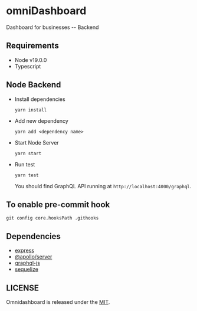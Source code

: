 # omniDashboard

Dashboard for businesses -- Backend

## Requirements

- Node v19.0.0
- Typescript

## Node Backend

- Install dependencies

  ```
  yarn install
  ```

- Add new dependency

  ```
  yarn add <dependency name>
  ```

- Start Node Server

  ```
  yarn start
  ```

- Run test

  ```
  yarn test
  ```

  You should find GraphQL API running at `http://localhost:4000/graphql`.

## To enable pre-commit hook

```
git config core.hooksPath .githooks
```

## Dependencies

- [express](https://expressjs.com/)
- [@apollo/server](https://www.apollographql.com/docs/apollo-server/)
- [graphql-js](https://github.com/graphql/graphql-js)
- [sequelize](https://sequelize.org/docs/v6/getting-started/)

## LICENSE

Omnidashboard is released under the [MIT](https://github.com/canopas/omnidashboard/blob/main/LICENSE.md).
